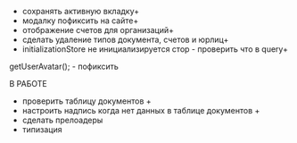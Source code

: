 - сохранять активную вкладку+
- модалку пофиксить на сайте+
- отображение счетов для организаций+
- сделать удаление типов документа, счетов и юрлиц+
- initializationStore не инициализируется стор - проверить что в query+

getUserAvatar(); - пофиксить

В РАБОТЕ 
- проверить таблицу документов +
- настроить надпись когда нет данных в таблице документов +
- сделать прелоадеры
- типизация







